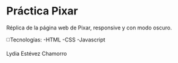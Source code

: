 # Práctica Pixar
 
 Réplica de la página web de Pixar, responsive y con modo oscuro.

 
  :white_medium_square:Tecnologías:
    -HTML
    -CSS
    -Javascript



 
 Lydia Estévez Chamorro
